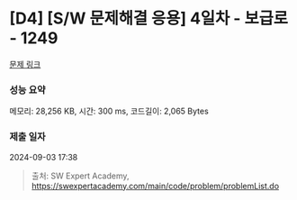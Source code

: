# [D4] [S/W 문제해결 응용] 4일차 - 보급로 - 1249 

[문제 링크](https://swexpertacademy.com/main/code/problem/problemDetail.do?contestProbId=AV15QRX6APsCFAYD) 

### 성능 요약

메모리: 28,256 KB, 시간: 300 ms, 코드길이: 2,065 Bytes

### 제출 일자

2024-09-03 17:38



> 출처: SW Expert Academy, https://swexpertacademy.com/main/code/problem/problemList.do